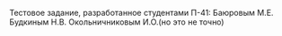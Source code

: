 Тестовое задание, разработанное студентами П-41:
Баюровым М.Е.
Будкиным Н.В.
Окольничниковым И.О.(но это не точно)